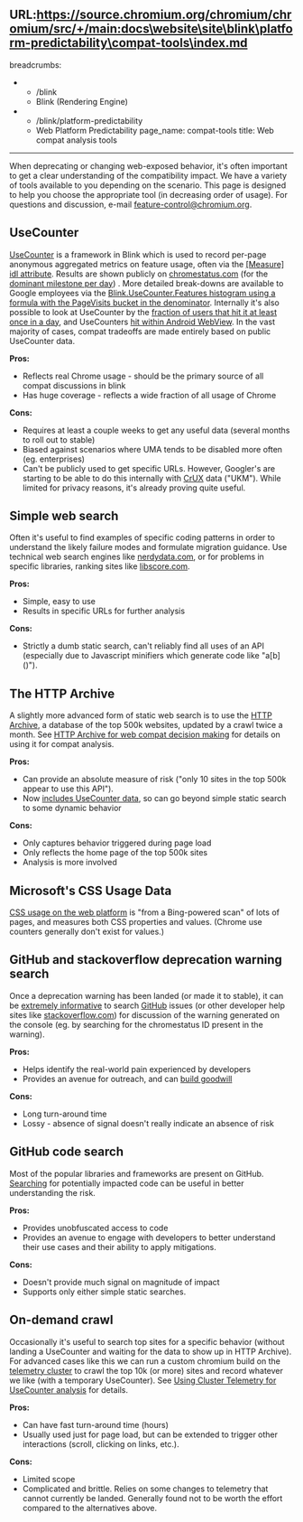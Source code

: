URL:https://source.chromium.org/chromium/chromium/src/+/main:docs\website\site\blink\platform-predictability\compat-tools\index.md
---
breadcrumbs:
- - /blink
  - Blink (Rendering Engine)
- - /blink/platform-predictability
  - Web Platform Predictability
page_name: compat-tools
title: Web compat analysis tools
---

When deprecating or changing web-exposed behavior, it's often important to get a
clear understanding of the compatibility impact. We have a variety of tools
available to you depending on the scenario. This page is designed to help you
choose the appropriate tool (in decreasing order of usage). For questions and
discussion, e-mail
[feature-control@chromium.org](https://groups.google.com/a/chromium.org/forum/#!forum/feature-control).

## UseCounter

[UseCounter](https://chromium.googlesource.com/chromium/src/+/HEAD/docs/use_counter_wiki.md)
is a framework in Blink which is used to record per-page anonymous aggregated
metrics on feature usage, often via the [\[Measure\] idl
attribute](https://chromium.googlesource.com/chromium/src/+/HEAD/third_party/blink/renderer/bindings/IDLExtendedAttributes.md#Measure_i_m_a_c).
Results are shown publicly on
[chromestatus.com](https://www.chromestatus.com/metrics/feature/popularity) (for
the [dominant milestone per
day](https://github.com/GoogleChrome/chromium-dashboard/issues/279)) . More
detailed break-downs are available to Google employees via the
[Blink.UseCounter.Features histogram using a formula with the PageVisits bucket
in the denominator](http://go/uma-usecounter). Internally it's
also possible to look at UseCounter by the [fraction of users that hit it at
least once in a day](http://go/uma-usecounter-peruser), and
UseCounters [hit within Android
WebView](http://go/uma-usecounter-webview). In the vast majority
of cases, compat tradeoffs are made entirely based on public UseCounter data.

**Pros:**

*   Reflects real Chrome usage - should be the primary source of all
            compat discussions in blink
*   Has huge coverage - reflects a wide fraction of all usage of Chrome

**Cons:**

*   Requires at least a couple weeks to get any useful data (several
            months to roll out to stable)
*   Biased against scenarios where UMA tends to be disabled more often
            (eg. enterprises)
*   Can't be publicly used to get specific URLs. However, Googler's are
            starting to be able to do this internally with
            [CrUX](https://developers.google.com/web/tools/chrome-user-experience-report/)
            data ("UKM"). While limited for privacy reasons, it's already
            proving quite useful.

## Simple web search

Often it's useful to find examples of specific coding patterns in order to
understand the likely failure modes and formulate migration guidance. Use
technical web search engines like [nerdydata.com](https://nerdydata.com), or for
problems in specific libraries, ranking sites like
[libscore.com](https://libscore.com).

**Pros:**

*   Simple, easy to use
*   Results in specific URLs for further analysis

**Cons:**

*   Strictly a dumb static search, can't reliably find all uses of an
            API (especially due to Javascript minifiers which generate code like
            "a\[b\]()").

## The HTTP Archive

A slightly more advanced form of static web search is to use the [HTTP
Archive](http://httparchive.org/), a database of the top 500k websites, updated
by a crawl twice a month. See [HTTP Archive for web compat decision
making](https://docs.google.com/document/d/1cpjWFoXBiuFYI4zb9I7wHs7uYZ0ntbOgLwH-mgqXdEM/edit#heading=h.1m1gg72jnnrt)
for details on using it for compat analysis.

**Pros:**

*   Can provide an absolute measure of risk ("only 10 sites in the top
            500k appear to use this API").
*   Now [includes UseCounter
            data](https://groups.google.com/a/chromium.org/forum/#!topic/blink-api-owners-discuss/uxwEuxCRfGA),
            so can go beyond simple static search to some dynamic behavior

**Cons:**

*   Only captures behavior triggered during page load
*   Only reflects the home page of the top 500k sites
*   Analysis is more involved

## Microsoft's CSS Usage Data

[CSS usage on the web
platform](https://developer.microsoft.com/en-us/microsoft-edge/platform/data/)
is "from a Bing-powered scan" of lots of pages, and measures both CSS properties
and values. (Chrome use counters generally don't exist for values.)

## GitHub and stackoverflow deprecation warning search

Once a deprecation warning has been landed (or made it to stable), it can be
[extremely
informative](https://groups.google.com/a/chromium.org/forum/#!topic/intervention-dev/_0eSO-NjULo)
to search [GitHub](https://github.com/) issues (or other developer help sites
like [stackoverflow.com](https://stackoverflow.com/)) for discussion of the
warning generated on the console (eg. by searching for the chromestatus ID
present in the warning).

**Pros:**

*   Helps identify the real-world pain experienced by developers
*   Provides an avenue for outreach, and can [build
            goodwill](https://twitter.com/jgwhite/status/832517528899448832)

**Cons:**

*   Long turn-around time
*   Lossy - absence of signal doesn't really indicate an absence of risk

## GitHub code search

Most of the popular libraries and frameworks are present on GitHub.
[Searching](https://github.com/search) for potentially impacted code can be
useful in better understanding the risk.

**Pros:**

*   Provides unobfuscated access to code
*   Provides an avenue to engage with developers to better understand
            their use cases and their ability to apply mitigations.

**Cons:**

*   Doesn't provide much signal on magnitude of impact
*   Supports only either simple static searches.

## On-demand crawl

Occasionally it's useful to search top sites for a specific behavior (without
landing a UseCounter and waiting for the data to show up in HTTP Archive). For
advanced cases like this we can run a custom chromium build on the [telemetry
cluster](/developers/cluster-telemetry) to crawl the top 10k (or more) sites and
record whatever we like (with a temporary UseCounter). See [Using Cluster
Telemetry for UseCounter
analysis](https://docs.google.com/document/d/1FSzJm2L2ow6pZTM_CuyHNJecXuX7Mx3XmBzL4SFHyLA/edit#)
for details.

**Pros:**

*   Can have fast turn-around time (hours)
*   Usually used just for page load, but can be extended to trigger
            other interactions (scroll, clicking on links, etc.).

**Cons:**

*   Limited scope
*   Complicated and brittle. Relies on some changes to telemetry that
            cannot currently be landed. Generally found not to be worth the
            effort compared to the alternatives above.
